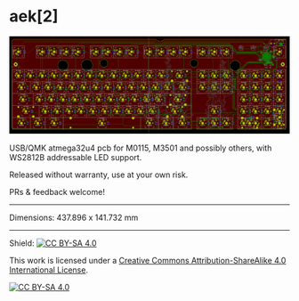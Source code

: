 # aek[2]

![Screenshot of PCB](screenshot.png)

USB/QMK atmega32u4 pcb for M0115, M3501 and possibly others, with WS2812B addressable LED support.  

Released without warranty, use at your own risk.  

PRs & feedback welcome!

---

Dimensions: 437.896 x 141.732 mm

---


Shield: [![CC BY-SA 4.0][cc-by-sa-shield]][cc-by-sa]

This work is licensed under a
[Creative Commons Attribution-ShareAlike 4.0 International License][cc-by-sa].

[![CC BY-SA 4.0][cc-by-sa-image]][cc-by-sa]

[cc-by-sa]: http://creativecommons.org/licenses/by-sa/4.0/
[cc-by-sa-image]: https://licensebuttons.net/l/by-sa/4.0/88x31.png
[cc-by-sa-shield]: https://img.shields.io/badge/License-CC%20BY--SA%204.0-lightgrey.svg
